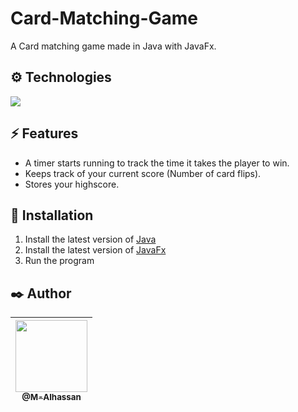 # Card-Matching-Game

A Card matching game made in Java with JavaFx.

## ⚙️ Technologies

<img src="https://img.shields.io/badge/Java-ED8B00?style=for-the-badge&logo=java&logoColor=white" />

## ⚡ Features

-   A timer starts running to track the time it takes the player to win.
-   Keeps track of your current score (Number of card flips).
-   Stores your highscore.


## 🔧 Installation

1. Install the latest version of [Java](https://www.java.com/)
2. Install the latest version of [JavaFx](https://docs.oracle.com/javafx/2/installation/jfxpub-installation.htm)
3. Run the program

## ✒️ Author

| [<img src="https://github.com/M-Alhassan.png?size=115" width="115"><br><sub>@M-Alhassan</sub>](https://github.com/M-Alhassan) |
| :---------------------------------------------------------------------------------------------------------------------------: |
